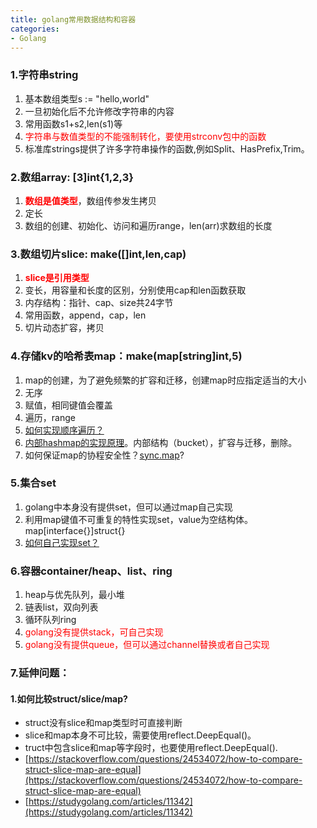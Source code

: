 ```yaml
---
title: golang常用数据结构和容器
categories:
- Golang
---
```


### 1.字符串string
1. 基本数组类型s := "hello,world"
2. 一旦初始化后不允许修改字符串的内容
3. 常用函数s1+s2,len(s1)等
4. <font color=red>字符串与数值类型的不能强制转化，要使用strconv包中的函数</font>
5. 标准库strings提供了许多字符串操作的函数,例如Split、HasPrefix,Trim。

### 2.数组array: [3]int{1,2,3}
1. <font color=red>**数组是值类型**</font>，数组传参发生拷贝
2. 定长
3. 数组的创建、初始化、访问和遍历range，len(arr)求数组的长度
  
### 3.数组切片slice: make([]int,len,cap)
1. <font color=red>**slice是引用类型**</font>
2. 变长，用容量和长度的区别，分别使用cap和len函数获取
3. 内存结构：指针、cap、size共24字节
4. 常用函数，append，cap，len
5. 切片动态扩容，拷贝

### 4.存储kv的哈希表map：make(map[string]int,5) 
1.  map的创建，为了避免频繁的扩容和迁移，创建map时应指定适当的大小
2.  无序
3.  赋值，相同键值会覆盖
4.  遍历，range
5.  [如何实现顺序遍历？](https://blog.csdn.net/slvher/article/details/44779081)
6.  [内部hashmap的实现原理](https://ninokop.github.io/2017/10/24/Go-Hashmap%E5%86%85%E5%AD%98%E5%B8%83%E5%B1%80%E5%92%8C%E5%AE%9E%E7%8E%B0/)。内部结构（bucket），扩容与迁移，删除。 
7.  如何保证map的协程安全性？[sync.map](https://colobu.com/2017/07/11/dive-into-sync-Map/)? 


### 5.集合set
1. golang中本身没有提供set，但可以通过map自己实现
2. 利用map键值不可重复的特性实现set，value为空结构体。 map[interface{}]struct{} 
3. [如何自己实现set？](https://studygolang.com/articles/11179)

  
### 6.容器container/heap、list、ring
1. heap与优先队列，最小堆
2. 链表list，双向列表
3. 循环队列ring
4. <font color=red>golang没有提供stack，可自己实现</font>
5. <font color=red>golang没有提供queue，但可以通过channel替换或者自己实现</font>


### 7.延伸问题：
#### 1.如何比较struct/slice/map?
- struct没有slice和map类型时可直接判断
- slice和map本身不可比较，需要使用reflect.DeepEqual()。
- truct中包含slice和map等字段时，也要使用reflect.DeepEqual().
- [https://stackoverflow.com/questions/24534072/how-to-compare-struct-slice-map-are-equal](https://stackoverflow.com/questions/24534072/how-to-compare-struct-slice-map-are-equal)
- [https://studygolang.com/articles/11342](https://studygolang.com/articles/11342)
